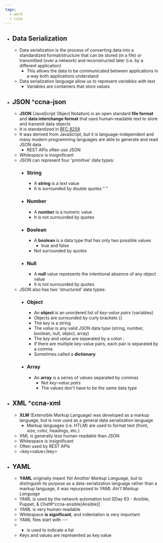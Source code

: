 ```yaml
---
tags:
  - work
  - ccna
---
```

- ## Data Serialization
	- Data serialization is the process of converting data into a standardized format/structure that can be stored (in a file) or transmitted (over a network) and reconstructed later (i.e. by a different application)
		- This allows the data to be communicated between applications in a way both applications understand
	- Data serialization language allow us to represent *variables* with text
		- Variables are containers that store values
- ## JSON ^ccna-json
	- **JSON** (JavaScript Object Notation) is an open standard **file format** and **data interchange format** that uses human-readable text to store and transmit data objects
	- It is standardized in [RFC 8259](https://datatracker.ietf.org/doc/html/rfc8259)
	- It was derived from JavaScript, but it is language-independent and many modern programming languages are able to generate and read JSON data
		- REST APIs often use JSON
	- *Whitespace* is insignificant
	- JSON can represent four 'primitive' data types:
		- ### String
			- A **string** is a text value
			- It is surrounded by double quotes " "
		- ### Number
			- A **number** is a numeric value
			- It is not surrounded by quotes
		- ### Boolean
			- A **boolean** is a data type that has only two possible values
				- true and false
			- Not surrounded by quotes
		- ### Null
			- A **null** value represents the intentional absence of any object value
			- It is not surrounded by quotes
	- JSON also has two 'structured' data types:
		- ### Object
			- An **object** is an unordered list of *key-value pairs* (variables)
			- Objects are surrounded by curly brackets {}
			- The *key* is a string
			- The *value* is any valid JSON data type (string, number, boolean, null, object, array)
			- The *key* and *value* are separated by a colon :
			- If there are multiple key-value pairs, each pair is separated by a comma
			- Sometimes called a **dictionary**
		- ### Array
			- An **array** is a series of values separated by commas
				- Not *key-value pairs*
				- The values don't have to be the same data type
- ## XML ^ccna-xml
	- **XLM** (Extensible Markup Language) was developed as a markup language, but is now used as a general data serialization language
		- Markup languages (i.e. HTLM) are used to format text (front, size, color, headings, etc.)
	- XML is generally less human-readable than JSON
	- Whitespace is insignificant
	- Often used by REST APIs
	- \<key>value\</key>
- ## YAML
	- **YAML** originally meant *Yet Another Markup Language*, but to distinguish its purpose as a data-serialization language rather than a markup language, it was repurposed to *YAML Ain't Markup Language*
	- YAML is used by the network automation tool [[Day 63 - Ansible, Puppet, & Chef#^ccna-ansible|Ansible]]
	- YAML is very human-readable
	- Whitespace **is significant**, and indentation is very important
	- YAML files start with ---
	- - is used to indicate a list
	- Keys and values are represented as key:value